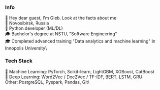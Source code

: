 ### Info
👋 Hey dear guest, I'm Gleb. Look at the facts about me:\
📍  Novosibirsk, Russia\
🐍 Python developer (ML/DL)\
🎓 Bachelor's degree at NSTU, "Software Engineering"\
🎓 Completed advanced training "Data analytics and machine learning" in Innopolis University\

### Tech Stack
🤖 Machine Learning: PyTorch, Scikit-learn, LightGBM, XGBoost, CatBoost\
🧠 Deep Learning: Word2Vec / Doc2Vec / TF-IDF, BERT, LSTM, GRU\
Other: PostgreSQL, Pyspark, Pandas, Git\
